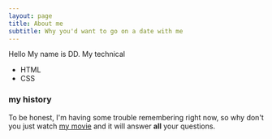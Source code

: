 ```yaml
---
layout: page
title: About me
subtitle: Why you'd want to go on a date with me
---
```


Hello My name is DD.
My technical 

- HTML
- CSS

### my history

To be honest, I'm having some trouble remembering right now, so why don't you just watch [my movie](http://en.wikipedia.org/wiki/The_Princess_Bride_%28film%29) and it will answer **all** your questions.
